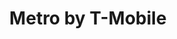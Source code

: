 ---
title: "Metro by T-Mobile"
url: /brooklyn/metro-by-t-mobile-flatbush-avenue-2/
shop: mobile phone
---